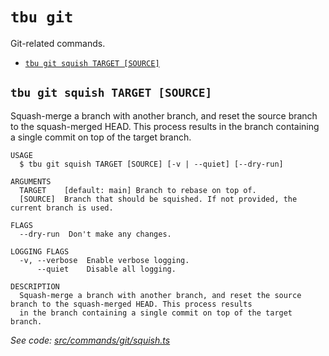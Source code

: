 `tbu git`
=========

Git-related commands.

* [`tbu git squish TARGET [SOURCE]`](#tbu-git-squish-target-source)

## `tbu git squish TARGET [SOURCE]`

Squash-merge a branch with another branch, and reset the source branch to the squash-merged HEAD. This process results in the branch containing a single commit on top of the target branch.

```
USAGE
  $ tbu git squish TARGET [SOURCE] [-v | --quiet] [--dry-run]

ARGUMENTS
  TARGET    [default: main] Branch to rebase on top of.
  [SOURCE]  Branch that should be squished. If not provided, the current branch is used.

FLAGS
  --dry-run  Don't make any changes.

LOGGING FLAGS
  -v, --verbose  Enable verbose logging.
      --quiet    Disable all logging.

DESCRIPTION
  Squash-merge a branch with another branch, and reset the source branch to the squash-merged HEAD. This process results
  in the branch containing a single commit on top of the target branch.
```

_See code: [src/commands/git/squish.ts](https://github.com/tylerbutler/tools-monorepo/blob/main/packages/cli/src/commands/git/squish.ts)_
